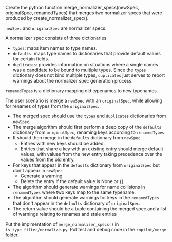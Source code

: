 Create the python function merge_normalizer_specs(newSpec, originalSpec, renamedTypes) that merges two
normalizer specs that were produced by create_normalizer_spec().

`newSpec` and `originalSpec` are normalizer specs.

A normalizer spec consists of three dictionaries
* `types`: maps item names to type names.
* `defaults`: maps type names to dictionaries that provide default values for certain fields.
* `duplicates`: provides information on situations where a single names was a candidate to be bound to multiple types. Since the `types` dictionary does not bind multiple types, `duplicates` just serves to report warnings about the normalizer spec generation process.

`renamedTypes` is a dictionary mapping old typenames to new typenames.

The user scenario is merge a `newSpec` with an `originalSpec`, while allowing for renames of types from the `originalSpec`.

* The merged spec should use the `types` and `duplicates` dictionaries from `newSpec`.
* The merge algorithm should first perform a deep copy of the `defaults` dictionary from `originalSpec`, renaming keys according to `renamedTypes`.
* It should then merge in the `defaults` dictionary from `newSpec`.
  * Entries with new keys should be added.
  * Entries that share a key with an existing entry should merge default values, with values from the new entry taking precedence over the values from the old entry.
* For keys that appear in the `defaults` dictionary from `originalSpec` but don't appear in `newSpec`
  * Generate a warning
  * Delete the entry if the default value is None or {}
* The algorithm should generate warnings for name collisions in `renamedTypes` where two keys map to the same typename.
* The algorithm should generate warnings for keys in the `renamedTypes` that don't appear in the `defaults` dictionary of `originalSpec`.
* The return value should be a tuple containing the merged spec and a list of warnings relating to renames and stale entries

Put the implmentation of `merge_normalizer_specs()` in `ts_type_filter/normalize.py`. Put test and debug code in the `copilot/merge` folder.